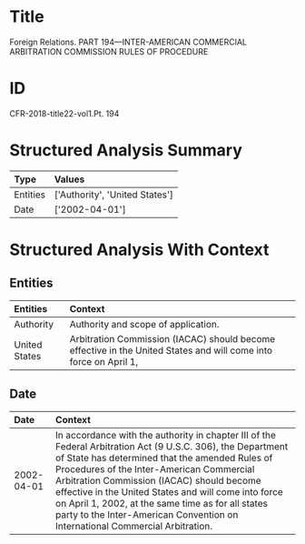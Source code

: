 # Title

 Foreign Relations. PART 194—INTER-AMERICAN COMMERCIAL ARBITRATION COMMISSION RULES OF PROCEDURE


# ID

 CFR-2018-title22-vol1.Pt. 194


# Structured Analysis Summary

| Type     | Values                         |
|:---------|:-------------------------------|
| Entities | ['Authority', 'United States'] |
| Date     | ['2002-04-01']                 |


# Structured Analysis With Context

 


## Entities

| Entities      | Context                                                                                                          |
|:--------------|:-----------------------------------------------------------------------------------------------------------------|
| Authority     | Authority  and scope of application.                                                                             |
| United States | Arbitration Commission (IACAC) should become effective in the United States and will come into force on April 1, |


## Date

| Date       | Context                                                                                                                                                                                                                                                                                                                                                                                                                                               |
|:-----------|:------------------------------------------------------------------------------------------------------------------------------------------------------------------------------------------------------------------------------------------------------------------------------------------------------------------------------------------------------------------------------------------------------------------------------------------------------|
| 2002-04-01 | In accordance with the authority in chapter III of the Federal Arbitration Act (9 U.S.C. 306), the Department of State has determined that the amended Rules of Procedures of the Inter-American Commercial Arbitration Commission (IACAC) should become effective in the United States and will come into force on April 1, 2002, at the same time as for all states party to the Inter-American Convention on International Commercial Arbitration. |


